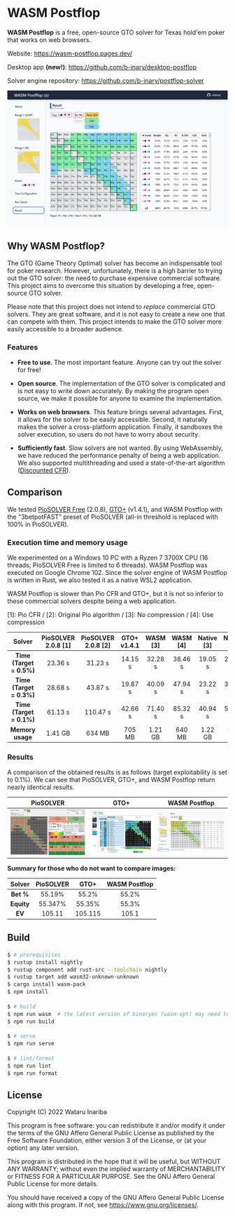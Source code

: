 # WASM Postflop

**WASM Postflop** is a free, open-source GTO solver for Texas hold'em poker that works on web browsers.

Website: https://wasm-postflop.pages.dev/

Desktop app **(new!)**: https://github.com/b-inary/desktop-postflop

Solver engine repository: https://github.com/b-inary/postflop-solver

![Image](image.png)

## Why WASM Postflop?

The GTO (Game Theory Optimal) solver has become an indispensable tool for poker research.
However, unfortunately, there is a high barrier to trying out the GTO solver: the need to purchase expensive commercial software.
This project aims to overcome this situation by developing a free, open-source GTO solver.

Please note that this project does not intend to *replace* commercial GTO solvers.
They are great software, and it is not easy to create a new one that can compete with them.
This project intends to make the GTO solver more easily accessible to a broader audience.

### Features

- **Free to use**.
  The most important feature.
  Anyone can try out the solver for free!

- **Open source**.
  The implementation of the GTO solver is complicated and is not easy to write down accurately.
  By making the program open source, we make it possible for anyone to examine the implementation.

- **Works on web browsers**.
  This feature brings several advantages.
  First, it allows for the solver to be easily accessible.
  Second, it naturally makes the solver a cross-platform application.
  Finally, it sandboxes the solver execution, so users do not have to worry about security.

- **Sufficiently fast**.
  Slow solvers are not wanted.
  By using WebAssembly, we have reduced the performance penalty of being a web application.
  We also supported multithreading and used a state-of-the-art algorithm ([Discounted CFR]).

[Discounted CFR]: https://arxiv.org/abs/1809.04040

## Comparison

We tested [PioSOLVER Free] (2.0.8), [GTO+] (v1.4.1), and WASM Postflop with the "3betpotFAST" preset of PioSOLVER (all-in threshold is replaced with 100% in PioSOLVER).

[PioSOLVER Free]: https://www.piosolver.com/
[GTO+]: https://www.gtoplus.com/

### Execution time and memory usage

We experimented on a Windows 10 PC with a Ryzen 7 3700X CPU (16 threads; PioSOLVER Free is limited to 6 threads).
WASM Postflop was executed on Google Chrome 102.
Since the solver engine of WASM Postflop is written in Rust, we also tested it as a native WSL2 application.

WASM Postflop is slower than Pio CFR and GTO+, but it is not so inferior to these commercial solvers despite being a web application.

[1]: Pio CFR / [2]: Original Pio algorithm / [3]: No compression / [4]: Use compression

| Solver | PioSOLVER<br/>2.0.8 [1] | PioSOLVER<br/>2.0.8 [2] | GTO+<br/>v1.4.1 | WASM<br/>[3] | WASM<br/>[4] | Native<br/>[3] | Native<br/>[4] |
| :---: | :---: | :---: | :---: | :---: | :---: | :---: | :---: |
| **Time (Target = 0.5%)** | 23.36 s | 31.23 s | 14.15 s | 32.28 s | 38.46 s | 19.05 s | 25.93 s |
| **Time (Target = 0.3%)** | 28.68 s | 43.87 s | 19.87 s | 40.09 s | 47.94 s | 23.22 s | 32.26 s |
| **Time (Target = 0.1%)** | 61.13 s | 110.47 s | 42.66 s | 71.40 s | 85.32 s | 40.94 s | 57.34 s |
| **Memory usage** | 1.41 GB | 634 MB | 705 MB | 1.21 GB | 640 MB | 1.22 GB | 659 MB |

### Results

A comparison of the obtained results is as follows (target exploitability is set to 0.1%).
We can see that PioSOLVER, GTO+, and WASM Postflop return nearly identical results.

| PioSOLVER | GTO+ | WASM Postflop |
| --- | --- | --- |
| ![PioSOLVER results](comparison_pio.png) | ![GTO+ results](comparison_gtoplus.png) | ![WASM Postflop results](comparison_wasm.png) |

**Summary for those who do not want to compare images:**

| Solver | PioSOLVER | GTO+ | WASM Postflop |
| :---: | :---: | :---: | :---: |
| **Bet %** | 55.19% | 55.2% | 55.2% |
| **Equity** | 55.347% | 55.35% | 55.3% |
| **EV** | 105.11 | 105.115 | 105.1 |

## Build

```sh
$ # prerequisites
$ rustup install nightly
$ rustup component add rust-src --toolchain nightly
$ rustup target add wasm32-unknown-unknown
$ cargo install wasm-pack
$ npm install

$ # build
$ npm run wasm  # the latest version of binaryen (wasm-opt) may need to be installed
$ npm run build

$ # serve
$ npm run serve

$ # lint/format
$ npm run lint
$ npm run format
```

## License

Copyright (C) 2022 Wataru Inariba

This program is free software: you can redistribute it and/or modify it under the terms of the GNU Affero General Public License as published by the Free Software Foundation, either version 3 of the License, or (at your option) any later version.

This program is distributed in the hope that it will be useful, but WITHOUT ANY WARRANTY; without even the implied warranty of MERCHANTABILITY or FITNESS FOR A PARTICULAR PURPOSE.  See the GNU Affero General Public License for more details.

You should have received a copy of the GNU Affero General Public License along with this program.  If not, see <https://www.gnu.org/licenses/>.
